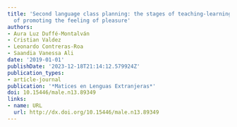 ```yaml
---
title: 'Second language class planning: the stages of teaching-learning as a means
  of promoting the feeling of pleasure'
authors:
- Aura Luz Duffé-Montalván
- Cristian Valdez
- Leonardo Contreras-Roa
- Saandia Vanessa Ali
date: '2019-01-01'
publishDate: '2023-12-18T21:14:12.579924Z'
publication_types:
- article-journal
publication: '*Matices en Lenguas Extranjeras*'
doi: 10.15446/male.n13.89349
links:
- name: URL
  url: http://dx.doi.org/10.15446/male.n13.89349
---
```

